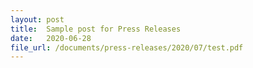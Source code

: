 ```yaml
---
layout: post
title:  Sample post for Press Releases
date:   2020-06-28
file_url: /documents/press-releases/2020/07/test.pdf
---
```


